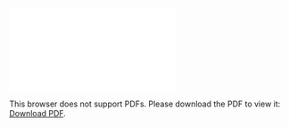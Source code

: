 <object data="christ-in-song/CIS1908pdfs/611.pdf" type="application/pdf" width="100%" height="1024px">
    <embed src="christ-in-song/CIS1908pdfs/611.pdf">
        <p>This browser does not support PDFs. Please download the PDF to view it: <a href="christ-in-song/CIS1908pdfs/611.pdf">Download PDF</a>.</p>
    </embed>
</object>
